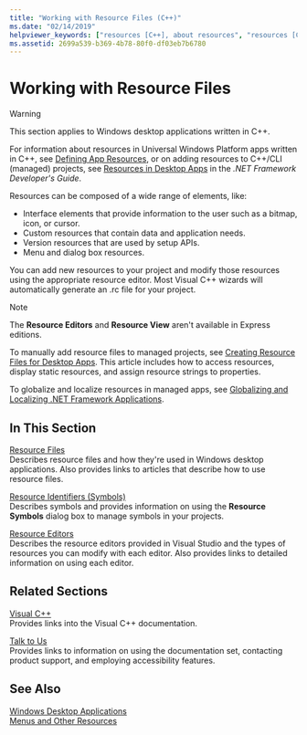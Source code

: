 ```yaml
---
title: "Working with Resource Files (C++)"
ms.date: "02/14/2019"
helpviewer_keywords: ["resources [C++], about resources", "resources [C++], about resource files", "resource files [C++], about resource files"]
ms.assetid: 2699a539-b369-4b78-80f0-df03eb7b6780
---
```

# Working with Resource Files

> [!WARNING]
> This section applies to Windows desktop applications written in C++.
>
> For information about resources in Universal Windows Platform apps written in C++, see [Defining App Resources](/windows/uwp/app-resources/), or on adding resources to C++/CLI (managed) projects, see [Resources in Desktop Apps](/dotnet/framework/resources/index) in the *.NET Framework Developer's Guide*.

Resources can be composed of a wide range of elements, like:

- Interface elements that provide information to the user such as a bitmap, icon, or cursor.
- Custom resources that contain data and application needs.
- Version resources that are used by setup APIs.
- Menu and dialog box resources.

You can add new resources to your project and modify those resources using the appropriate resource editor. Most Visual C++ wizards will automatically generate an .rc file for your project.

> [!NOTE]
> The **Resource Editors** and **Resource View** aren't available in Express editions.

To manually add resource files to managed projects, see [Creating Resource Files for Desktop Apps](/dotnet/framework/resources/creating-resource-files-for-desktop-apps). This article includes how to access resources, display static resources, and assign resource strings to properties.

To globalize and localize resources in managed apps, see [Globalizing and Localizing .NET Framework Applications](/dotnet/standard/globalization-localization/index).

## In This Section

[Resource Files](../windows/resource-files-visual-studio.md)<br/>
Describes resource files and how they're used in Windows desktop applications. Also provides links to articles that describe how to use resource files.

[Resource Identifiers (Symbols)](../windows/symbols-resource-identifiers.md)<br/>
Describes symbols and provides information on using the **Resource Symbols** dialog box to manage symbols in your projects.

[Resource Editors](../windows/resource-editors.md)<br/>
Describes the resource editors provided in Visual Studio and the types of resources you can modify with each editor. Also provides links to detailed information on using each editor.

## Related Sections

[Visual C++](../visual-cpp-in-visual-studio.md)<br/>
Provides links into the Visual C++ documentation.

[Talk to Us](/visualstudio/ide/talk-to-us)<br/>
Provides links to information on using the documentation set, contacting product support, and employing accessibility features.

## See Also

[Windows Desktop Applications](../windows/windows-desktop-applications-cpp.md)<br/>
[Menus and Other Resources](https://msdn.microsoft.com/library/windows/desktop/ms632583.aspx)